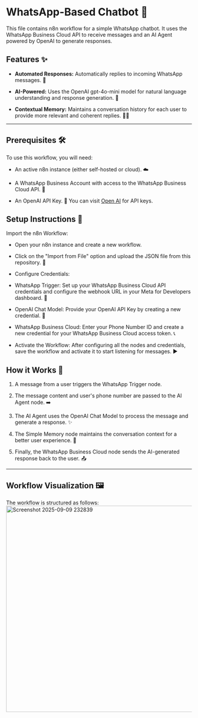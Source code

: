 # WhatsApp-Based Chatbot 🤖
This file contains n8n workflow for a simple WhatsApp chatbot. It uses the WhatsApp Business Cloud API to receive messages and an AI Agent powered by OpenAI to generate responses.

## Features ✨
- **Automated Responses:** Automatically replies to incoming WhatsApp messages. 💬

- **AI-Powered:** Uses the OpenAI gpt-4o-mini model for natural language understanding and response generation. 🧠

- **Contextual Memory:** Maintains a conversation history for each user to provide more relevant and coherent replies. 🧠💡
---
## Prerequisites 🛠️
To use this workflow, you will need:

- An active n8n instance (either self-hosted or cloud). ☁️

- A WhatsApp Business Account with access to the WhatsApp Business Cloud API. 📱

- An OpenAI API Key. 🔑 You can visit [Open AI](https://platform.openai.com/docs/overview) for API keys.

## Setup Instructions 🚀
Import the n8n Workflow:

- Open your n8n instance and create a new workflow.

- Click on the "Import from File" option and upload the JSON file from this repository. 📁

- Configure Credentials:

- WhatsApp Trigger: Set up your WhatsApp Business Cloud API credentials and configure the webhook URL in your Meta for Developers dashboard. 🔗

- OpenAI Chat Model: Provide your OpenAI API Key by creating a new credential. 📝

- WhatsApp Business Cloud: Enter your Phone Number ID and create a new credential for your WhatsApp Business Cloud access token. 📞

- Activate the Workflow: After configuring all the nodes and credentials, save the workflow and activate it to start listening for messages. ▶️

## How it Works 🤔
1. A message from a user triggers the WhatsApp Trigger node.

2. The message content and user's phone number are passed to the AI Agent node. ➡️

3. The AI Agent uses the OpenAI Chat Model to process the message and generate a response. ✨

4. The Simple Memory node maintains the conversation context for a better user experience. 💾

5. Finally, the WhatsApp Business Cloud node sends the AI-generated response back to the user. 📤
---
## Workflow Visualization 🖼️
The workflow is structured as follows:
<img width="1068" height="559" alt="Screenshot 2025-09-09 232839" src="https://github.com/user-attachments/assets/ca59eab9-2222-4c22-8cbb-419444005931" />

